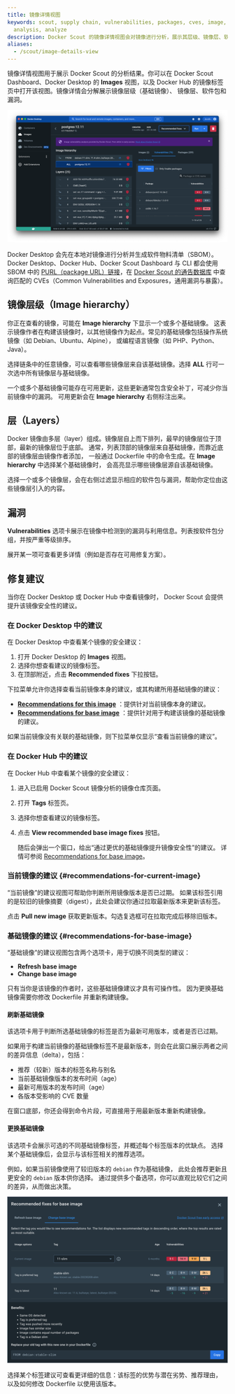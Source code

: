 ```yaml
---
title: 镜像详情视图
keywords: scout, supply chain, vulnerabilities, packages, cves, image, tag, scan,
  analysis, analyze
description: Docker Scout 的镜像详情视图会对镜像进行分析，展示其层级、镜像层、软件包与漏洞
aliases:
  - /scout/image-details-view
---
```


镜像详情视图用于展示 Docker Scout 的分析结果。你可以在 Docker Scout Dashboard、Docker Desktop 的
**Images** 视图，以及 Docker Hub 的镜像标签页中打开该视图。镜像详情会分解展示镜像层级（基础镜像）、
镜像层、软件包和漏洞。

![The image details view in Docker Desktop](../images/dd-image-view.png)

Docker Desktop 会先在本地对镜像进行分析并生成软件物料清单（SBOM）。
Docker Desktop、Docker Hub、Docker Scout Dashboard 与 CLI 都会使用 SBOM 中的
[PURL（package URL）链接](https://github.com/package-url/purl-spec)，在
[Docker Scout 的通告数据库](/manuals/scout/deep-dive/advisory-db-sources.md) 中查询匹配的
CVEs（Common Vulnerabilities and Exposures，通用漏洞与暴露）。

## 镜像层级（Image hierarchy）

你正在查看的镜像，可能在 **Image hierarchy** 下显示一个或多个基础镜像。
这表示镜像作者在构建该镜像时，以其他镜像作为起点。常见的基础镜像包括操作系统镜像（如 Debian、Ubuntu、Alpine），
或编程语言镜像（如 PHP、Python、Java）。

选择链条中的任意镜像，可以查看哪些镜像层来自该基础镜像。选择 **ALL** 行可一次选中所有镜像层与基础镜像。

一个或多个基础镜像可能存在可用更新，这些更新通常包含安全补丁，可减少你当前镜像中的漏洞。
可用更新会在 **Image hierarchy** 右侧标注出来。

## 层（Layers）

Docker 镜像由多层（layer）组成。镜像层自上而下排列，最早的镜像层位于顶部，最新的镜像层位于底部。
通常，列表顶部的镜像层来自基础镜像，而靠近底部的镜像层由镜像作者添加，
一般通过 Dockerfile 中的命令生成。在 **Image hierarchy** 中选择某个基础镜像时，
会高亮显示哪些镜像层源自该基础镜像。

选择一个或多个镜像层，会在右侧过滤显示相应的软件包与漏洞，帮助你定位由这些镜像层引入的内容。

## 漏洞

**Vulnerabilities** 选项卡展示在镜像中检测到的漏洞与利用信息。列表按软件包分组，并按严重等级排序。

展开某一项可查看更多详情（例如是否存在可用修复方案）。

## 修复建议

当你在 Docker Desktop 或 Docker Hub 中查看镜像时，
Docker Scout 会提供提升该镜像安全性的建议。

### 在 Docker Desktop 中的建议

在 Docker Desktop 中查看某个镜像的安全建议：

1. 打开 Docker Desktop 的 **Images** 视图。
2. 选择你想查看建议的镜像标签。
3. 在顶部附近，点击 **Recommended fixes** 下拉按钮。

下拉菜单允许你选择查看当前镜像本身的建议，或其构建所用基础镜像的建议：

- [**Recommendations for this image**](#recommendations-for-current-image)
 ：提供针对当前镜像本身的建议。
- [**Recommendations for base image**](#recommendations-for-base-image)
  ：提供针对用于构建该镜像的基础镜像的建议。

如果当前镜像没有关联的基础镜像，则下拉菜单仅显示“查看当前镜像的建议”。

### 在 Docker Hub 中的建议

在 Docker Hub 中查看某个镜像的安全建议：

1. 进入已启用 Docker Scout 镜像分析的镜像仓库页面。
2. 打开 **Tags** 标签页。
3. 选择你想查看建议的镜像标签。
4. 点击 **View recommended base image fixes** 按钮。

   随后会弹出一个窗口，给出“通过更优的基础镜像提升镜像安全性”的建议。
   详情可参阅 [Recommendations for base image](#recommendations-for-base-image)。

### 当前镜像的建议 {#recommendations-for-current-image}

“当前镜像”的建议视图可帮助你判断所用镜像版本是否已过期。
如果该标签引用的是较旧的镜像摘要（digest），此处会建议你通过拉取最新版本来更新该标签。

点击 **Pull new image** 获取更新版本。勾选复选框可在拉取完成后移除旧版本。

### 基础镜像的建议 {#recommendations-for-base-image}

“基础镜像”的建议视图包含两个选项卡，用于切换不同类型的建议：

- **Refresh base image**
- **Change base image**

只有当你是该镜像的作者时，这些基础镜像建议才具有可操作性。
因为更换基础镜像需要你修改 Dockerfile 并重新构建镜像。

#### 刷新基础镜像

该选项卡用于判断所选基础镜像的标签是否为最新可用版本，或者是否已过期。

如果用于构建当前镜像的基础镜像标签不是最新版本，则会在此窗口展示两者之间的差异信息（delta），包括：

- 推荐（较新）版本的标签名称与别名
- 当前基础镜像版本的发布时间（age）
- 最新可用版本的发布时间（age）
- 各版本受影响的 CVE 数量

在窗口底部，你还会得到命令片段，可直接用于用最新版本重新构建镜像。

#### 更换基础镜像

该选项卡会展示可选的不同基础镜像标签，并概述每个标签版本的优缺点。
选择某个基础镜像后，会显示与该标签相关的推荐选项。

例如，如果当前镜像使用了较旧版本的 `debian` 作为基础镜像，
此处会推荐更新且更安全的 `debian` 版本供你选择。
通过提供多个备选项，你可以直观比较它们之间的差异，从而做出决策。

![基础镜像建议](../images/change-base-image.png)

选择某个标签建议可查看更详细的信息：该标签的优势与潜在劣势、推荐理由，
以及如何修改 Dockerfile 以使用该版本。
